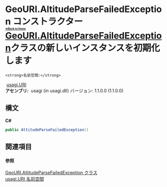 # GeoURI.AltitudeParseFailedException コンストラクター <div style="font-size:30%"><a href="https://github.com/usagi/usagi.cs/blob/master/docs/Home.md">≪Back to Home</a></div><a href="T_usagi_URI_GeoURI_AltitudeParseFailedException.md">GeoURI.AltitudeParseFailedException</a>クラスの新しいインスタンスを初期化します


    <strong>名前空間:</strong>
&nbsp;<a href="N_usagi_URI.md">usagi.URI</a><br /><strong>アセンブリ:</strong>
&nbsp;usagi (in usagi.dll) バージョン: 1.1.0.0 (1.1.0.0)

## 構文

**C#**<br />
``` C#
public AltitudeParseFailedException()
```


## 関連項目


#### 参照
<a href="T_usagi_URI_GeoURI_AltitudeParseFailedException.md">GeoURI.AltitudeParseFailedException クラス</a><br /><a href="N_usagi_URI.md">usagi.URI 名前空間</a><br />
